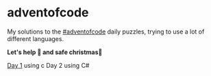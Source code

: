 # adventofcode
 
My solutions to the [#adventofcode](https://adventofcode.com) daily puzzles, trying to use a lot of different languages.

**Let's help 🎅 and safe christmas🎄**



[Day 1](https://github.com/motschel123/adventofcode/tree/main/day1) using c
Day 2 using C#
